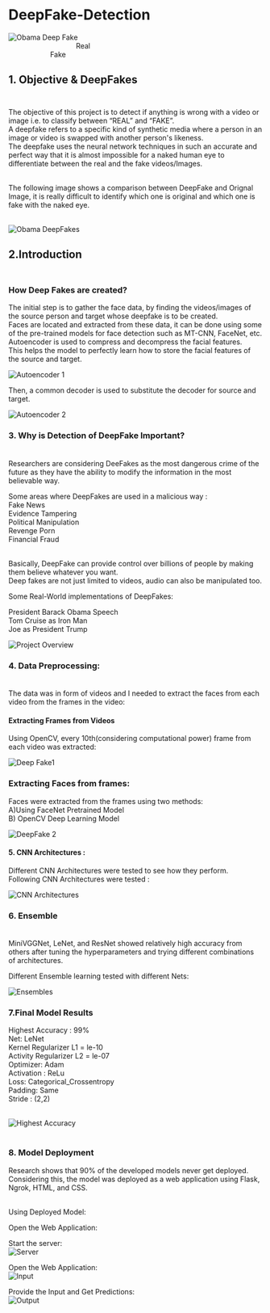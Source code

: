 # DeepFake-Detection


![Obama Deep Fake](https://github.com/svyas19/DeepFake-Detection/blob/main/Obama%20Deep%20Fake.gif)</br>
&nbsp;&nbsp;&nbsp;&nbsp;&nbsp;&nbsp;&nbsp;&nbsp;&nbsp;&nbsp;&nbsp;&nbsp;&nbsp;&nbsp;&nbsp;&nbsp;&nbsp;&nbsp;&nbsp;&nbsp;&nbsp;&nbsp;&nbsp;&nbsp;&nbsp;&nbsp;&nbsp;&nbsp;&nbsp;&nbsp;&nbsp;&nbsp;&nbsp;&nbsp;Real&nbsp;&nbsp;&nbsp;&nbsp;&nbsp;&nbsp;&nbsp;&nbsp;&nbsp;&nbsp;&nbsp;&nbsp;&nbsp;&nbsp;&nbsp;&nbsp;&nbsp;&nbsp;&nbsp;&nbsp;&nbsp;&nbsp;&nbsp;&nbsp;&nbsp;&nbsp;&nbsp;&nbsp;&nbsp;&nbsp;&nbsp;&nbsp;&nbsp;&nbsp;&nbsp;&nbsp;&nbsp;&nbsp;&nbsp;&nbsp;&nbsp;&nbsp;&nbsp;&nbsp;&nbsp;&nbsp;&nbsp;&nbsp;&nbsp;&nbsp;&nbsp;&nbsp;&nbsp;&nbsp;&nbsp;&nbsp;&nbsp;&nbsp;&nbsp;&nbsp;&nbsp;&nbsp;&nbsp;&nbsp;&nbsp;&nbsp;&nbsp;&nbsp;&nbsp;&nbsp;&nbsp;&nbsp;&nbsp;&nbsp;&nbsp;&nbsp;&nbsp;&nbsp;&nbsp;&nbsp;&nbsp;&nbsp;&nbsp;&nbsp;&nbsp;&nbsp;&nbsp;&nbsp;&nbsp;&nbsp;&nbsp;&nbsp;&nbsp;&nbsp;&nbsp;&nbsp;&nbsp;&nbsp;&nbsp;&nbsp;&nbsp;&nbsp;&nbsp;&nbsp;&nbsp;&nbsp;&nbsp;Fake

## 1. Objective & DeepFakes</br></br>

The objective of this project is to detect if anything is wrong with a video or image i.e. to classify between “REAL” and “FAKE”.</br> 
A deepfake refers to a specific kind of synthetic media where a person in an image or video is swapped with another person's likeness. </br>
The deepfake uses the neural network techniques in such an accurate and perfect way that it is almost impossible for a naked human eye to differentiate between the real and the fake videos/Images.</br></br>

The following image shows a comparison between DeepFake and Orignal Image, it is really difficult to identify which one is original and which one is fake with the naked eye.</br></br>

![Obama DeepFakes](https://github.com/svyas19/DeepFake-Detection/blob/main/Auto-Encoder%201.png)</br>


## 2.Introduction</br></br>

### How Deep Fakes are created?</br>

The initial step is to gather the face data, by finding the videos/images of the source person and target whose deepfake is to be created.</br>
Faces are located and extracted from these data, it can be done using some of the pre-trained models for face detection such as MT-CNN, FaceNet, etc.</br>
Autoencoder is used to compress and decompress the facial features.</br>
This helps the model to perfectly learn how to store the facial features of the source and target.</br>

![Autoencoder 1](https://github.com/svyas19/DeepFake-Detection/blob/main/Auto-Encoder%201.png)</br>

Then, a common decoder is used to substitute the decoder for source and target.</br>

![Autoencoder 2](https://github.com/svyas19/DeepFake-Detection/blob/main/Auto-Encoder%202.png)</br>

### 3. Why is Detection of DeepFake Important?</br></br>

Researchers are considering DeeFakes as the most dangerous crime of the future as they have the ability to modify the information in the most believable way.</br>

Some areas where DeepFakes are used in a malicious way : </br>
Fake News</br>
Evidence Tampering</br>
Political Manipulation</br>
Revenge Porn</br>
Financial Fraud</br></br>

Basically, DeepFake can provide control over billions of people by making them believe whatever you want.</br>
Deep fakes are not just limited to videos, audio can also be manipulated too.</br>

Some Real-World implementations of DeepFakes:</br>

President Barack Obama Speech </br>
Tom Cruise as Iron Man</br>
Joe as President Trump </br>

![Project Overview](https://github.com/svyas19/DeepFake-Detection/blob/main/DeepFake%20Project%20Overview.png)</br>

### 4. Data Preprocessing:</br></br>

The data was in form of videos and I needed to extract the faces from each video from the frames in the video:</br>

#### Extracting Frames from Videos </br>
Using OpenCV, every 10th(considering computational power)  frame from each video was extracted:</br>

![Deep Fake1](https://github.com/svyas19/DeepFake-Detection/blob/main/Deepfake%201.png)</br>


### Extracting Faces from frames:</br>
Faces were extracted from the frames using two methods:</br>
A)Using FaceNet Pretrained Model</br>
B) OpenCV Deep Learning Model </br>


![DeepFake 2](https://github.com/svyas19/DeepFake-Detection/blob/main/DeepFake%202.png)</br>


#### 5. CNN Architectures :</br>

Different CNN Architectures were tested to see how they perform.</br>
Following CNN Architectures were tested :</br>

![CNN Architectures](https://github.com/svyas19/DeepFake-Detection/blob/main/CNN%20Architectures.png)</br>


### 6. Ensemble</br></br>

MiniVGGNet, LeNet, and ResNet showed relatively high accuracy from others after tuning the hyperparameters and trying different combinations of architectures.</br>

Different Ensemble learning tested with different Nets:</br>

![Ensembles](https://github.com/svyas19/DeepFake-Detection/blob/main/Ensembles.png)</br>


### 7.Final Model Results</br>
Highest Accuracy : 99%</br>
Net: LeNet</br>
Kernel Regularizer L1 = le-10 </br>
Activity Regularizer L2 = le-07</br>
Optimizer: Adam	</br>
Activation : ReLu</br>
Loss: Categorical_Crossentropy</br>
Padding: Same </br>
Stride : (2,2)</br></br>

![Highest Accuracy](https://github.com/svyas19/DeepFake-Detection/blob/main/Highest_accuracy.png)</br></br>

### 8. Model Deployment</br>

Research shows that 90% of the developed models never get deployed.</br>
Considering this, the model was deployed as a web application using Flask, Ngrok, HTML, and CSS.</br></br>

Using Deployed Model:</br>

Open the Web Application:</br>

Start the server:</br>
![Server](https://github.com/svyas19/DeepFake-Detection/blob/main/Server.png)</br>

Open the Web Application:</br>
![Input](https://github.com/svyas19/DeepFake-Detection/blob/main/Input.png)</br>

Provide the Input and Get Predictions:</br>
![Output](https://github.com/svyas19/DeepFake-Detection/blob/main/Output.png)</br>







